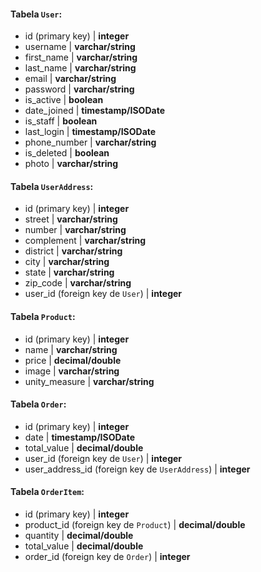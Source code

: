 #### Tabela `User`:

-   id (primary key) | **integer**
-   username | **varchar/string**
-   first_name | **varchar/string**
-   last_name | **varchar/string**
-   email | **varchar/string**
-   password | **varchar/string**
-   is_active | **boolean**
-   date_joined | **timestamp/ISODate**
-   is_staff | **boolean**
-   last_login | **timestamp/ISODate**
-   phone_number | **varchar/string**
-   is_deleted | **boolean**
-   photo | **varchar/string**

#### Tabela `UserAddress`:

-   id (primary key) | **integer**
-   street | **varchar/string**
-   number | **varchar/string**
-   complement | **varchar/string**
-   district | **varchar/string**
-   city | **varchar/string**
-   state | **varchar/string**
-   zip_code | **varchar/string**
-   user_id (foreign key de `User`) | **integer**

#### Tabela `Product`:

-   id (primary key) | **integer**
-   name | **varchar/string**
-   price | **decimal/double**
-   image | **varchar/string**
-   unity_measure | **varchar/string**

#### Tabela `Order`:

-   id (primary key) | **integer**
-   date | **timestamp/ISODate**
-   total_value | **decimal/double**
-   user_id (foreign key de `User`) | **integer**
-   user_address_id (foreign key de `UserAddress`) | **integer**

#### Tabela `OrderItem`:

-   id (primary key) | **integer**
-   product_id (foreign key de `Product`) | **decimal/double**
-   quantity | **decimal/double**
-   total_value | **decimal/double**
-   order_id (foreign key de `Order`) | **integer**
